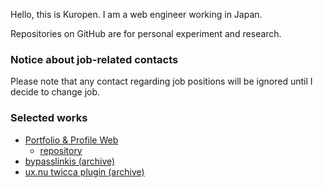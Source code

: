 Hello, this is Kuropen. I am a web engineer working in Japan.

Repositories on GitHub are for personal experiment and research.

### Notice about job-related contacts
Please note that any contact regarding job positions will be ignored until I decide to change job.

### Selected works
- [Portfolio & Profile Web](https://kuropen.org/)
   - [repository](https://github.com/kuropen/kuropen-org-2023)
- [bypasslinkis (archive)](https://github.com/kuropen/bypasslinkis)
- [ux.nu twicca plugin (archive)](https://github.com/kuropen/UxnuTwicca)
